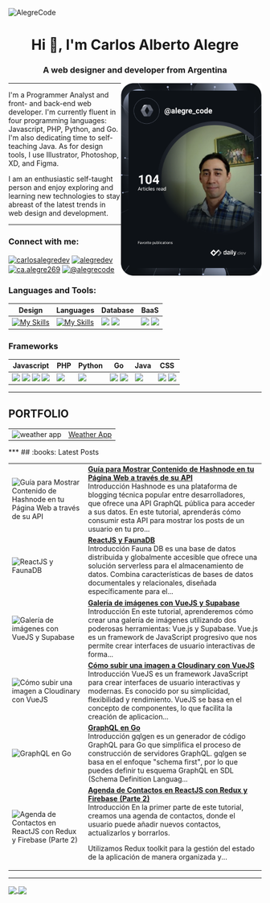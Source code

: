 ![AlegreCode](https://res.cloudinary.com/alegrecodecloud/image/upload/v1742329827/logotipo/logotipo_facebook-851x315_vyyz2d.jpg)

<h1 align="center">Hi 👋, I'm Carlos Alberto Alegre</h1>
<h3 align="center">A web designer and developer from Argentina</h3>
<a href="https://app.daily.dev/alegre_code"><img src="https://github.com/AlegreCode/AlegreCode/blob/main/devcard.svg" align="right" width="280" alt="Carlos Alberto Alegre's Dev Card"/></a>

****
<div align="left">
 <p>I'm a Programmer Analyst and front- and back-end web developer. I'm currently fluent in four programming languages: Javascript, PHP, Python, and Go. I'm also dedicating time to self-teaching Java. As for design tools, I use Illustrator, Photoshop, XD, and Figma.</p>
 <p>I am an enthusiastic self-taught person and enjoy exploring and learning new technologies to stay abreast of the latest trends in web design and development.</p>
</div>

****

<h3 align="left">Connect with me:</h3>
<p align="left">
<a href="https://x.com/alegrecode" target="blank"><img align="center" src="https://raw.githubusercontent.com/rahuldkjain/github-profile-readme-generator/master/src/images/icons/Social/twitter.svg" alt="carlosalegredev" height="30" width="40" /></a>
<a href="https://fb.com/alegrecode" target="blank"><img align="center" src="https://raw.githubusercontent.com/rahuldkjain/github-profile-readme-generator/master/src/images/icons/Social/facebook.svg" alt="alegredev" height="30" width="40" /></a>
<a href="https://www.instagram.com/alegrecode/" target="blank"><img align="center" src="https://raw.githubusercontent.com/rahuldkjain/github-profile-readme-generator/master/src/images/icons/Social/instagram.svg" alt="ca.alegre269" height="30" width="40" /></a>
<a href="https://hashnode.com/@alegrecode" target="blank"><img align="center" src="https://raw.githubusercontent.com/rahuldkjain/github-profile-readme-generator/master/src/images/icons/Social/hashnode.svg" alt="@alegrecode" height="30" width="40" /></a>
</p>

<h3 align="left">Languages and Tools:</h3>

| Design | Languages | Database | BaaS |
| ------ | --------- | -------- | ---- |
| [![My Skills](https://skillicons.dev/icons?i=ps,ai,xd,figma)](https://skillicons.dev) | [![My Skills](https://skillicons.dev/icons?i=js,php,py,go,java)](https://skillicons.dev) | <a href="https://www.mysql.com/" target="_blank"><img src="https://skillicons.dev/icons?i=mysql"/></a> <a href="https://www.mongodb.com/es" target="_blank"><img src="https://skillicons.dev/icons?i=mongodb"/></a> | <a href="https://firebase.google.com/?hl=es" target="_blank"><img src="https://skillicons.dev/icons?i=firebase"/></a> <a href="https://supabase.com/" target="_blank"><img src="https://skillicons.dev/icons?i=supabase"/></a> |

### Frameworks

| Javascript | PHP | Python | Go | Java | CSS |
| ---------- | --- | ------ | -- | ---- | --- |
| <a href="https://react.dev/" target="_blank"><img src="https://skillicons.dev/icons?i=react"/></a> <a href="https://vuejs.org/" target="_blank"><img src="https://skillicons.dev/icons?i=vue"/></a> <a href="https://adonisjs.com/" target="_blank"><img src="https://skillicons.dev/icons?i=adonis"/></a> <a href="https://redux.js.org/" target="_blank"><img src="https://skillicons.dev/icons?i=redux"/></a> | <a href="https://laravel.com/" target="_blank"><img src="https://skillicons.dev/icons?i=laravel"/></a> | <a href="https://flask.palletsprojects.com/en/3.0.x/" target="_blank"><img src="https://skillicons.dev/icons?i=flask"/></a> | <a href="https://gofiber.io/" target="_blank"><img src="https://gofiber.io/assets/images/logo.svg" height="40"/></a> <a href="https://echo.labstack.com/" target="_blank"><img src="https://echo.labstack.com/img/logo-light.svg" height="40"/></a> | <a href="https://spring.io/" target="_blank"><img src="https://skillicons.dev/icons?i=spring"/></a> | <a href="https://getbootstrap.com/" target="_blank"><img src="https://skillicons.dev/icons?i=bootstrap"/></a> <a href="https://tailwindcss.com/" target="_blank"><img src="https://skillicons.dev/icons?i=tailwind"/></a> |
***
## PORTFOLIO
<table><tr><td><img src="https://asset.cloudinary.com/alegrecodecloud/2ddc9a758abb5d1bd581406295ed8630" alt="weather app"></td><td><a href="https://weather-app-alegrecode.onrender.com/">Weather App</a><br></td></tr></table>
***
## :books: Latest Posts
<!-- HASHNODE_BLOG:START -->
<table><tr><td><img src="https://cdn.hashnode.com/res/hashnode/image/upload/v1743106720416/ecf5f3f0-8e64-4739-bae6-d26dc73a04b2.png" alt="Guía para Mostrar Contenido de Hashnode en tu Página Web a través de su API"></td><td><a href="https://blog.carlosalbertoalegre.com.ar/guia-para-mostrar-contenido-de-hashnode-en-tu-pagina-web-a-traves-de-su-api"><strong>Guía para Mostrar Contenido de Hashnode en tu Página Web a través de su API</strong></a><br>Introducción
Hashnode es una plataforma de blogging técnica popular entre desarrolladores, que ofrece una API GraphQL pública para acceder a sus datos. En este tutorial, aprenderás cómo consumir esta API para mostrar los posts de un usuario en tu pro...</td></tr><tr><td><img src="https://cdn.hashnode.com/res/hashnode/image/upload/v1729108334726/727b8886-85f5-46ab-b564-896a784ff700.png" alt="ReactJS y FaunaDB"></td><td><a href="https://blog.carlosalbertoalegre.com.ar/reactjs-y-faunadb"><strong>ReactJS y FaunaDB</strong></a><br>Introducción
Fauna DB es una base de datos distribuida y globalmente accesible que ofrece una solución serverless para el almacenamiento de datos. Combina características de bases de datos documentales y relacionales, diseñada específicamente para el...</td></tr><tr><td><img src="https://cdn.hashnode.com/res/hashnode/image/upload/v1714418181342/1aaea47c-cb09-4cf0-bc78-8d66bc3f289f.png" alt="Galería de imágenes con VueJS y Supabase"></td><td><a href="https://blog.carlosalbertoalegre.com.ar/galeria-de-imagenes-con-vuejs-y-supabase"><strong>Galería de imágenes con VueJS y Supabase</strong></a><br>Introducción
En este tutorial, aprenderemos cómo crear una galería de imágenes utilizando dos poderosas herramientas: Vue.js y Supabase.
Vue.js es un framework de JavaScript progresivo que nos permite crear interfaces de usuario interactivas de forma...</td></tr><tr><td><img src="https://cdn.hashnode.com/res/hashnode/image/upload/v1709066078176/e34a293d-83a5-48d8-8b8b-ba4bdc86e195.png" alt="Cómo subir una imagen a Cloudinary  con VueJS"></td><td><a href="https://blog.carlosalbertoalegre.com.ar/como-subir-una-imagen-a-cloudinary-con-vuejs"><strong>Cómo subir una imagen a Cloudinary  con VueJS</strong></a><br>Introducción
VueJS es un framework JavaScript para crear interfaces de usuario interactivas y modernas. Es conocido por su simplicidad, flexibilidad y rendimiento. VueJS se basa en el concepto de componentes, lo que facilita la creación de aplicacion...</td></tr><tr><td><img src="https://cdn.hashnode.com/res/hashnode/image/upload/v1701380479101/17218495-9114-438a-8377-17039bf55f26.png" alt="GraphQL en Go"></td><td><a href="https://blog.carlosalbertoalegre.com.ar/graphql-en-go"><strong>GraphQL en Go</strong></a><br>Introducción
gqlgen es un generador de código GraphQL para Go que simplifica el proceso de construcción de servidores GraphQL. gqlgen se basa en el enfoque "schema first", por lo que puedes definir tu esquema GraphQL en SDL (Schema Definition Languag...</td></tr><tr><td><img src="https://cdn.hashnode.com/res/hashnode/image/upload/v1696888668929/46460b4f-29e1-40dc-bc43-739aa2e8224f.png" alt="Agenda de Contactos en ReactJS con Redux y Firebase (Parte 2)"></td><td><a href="https://blog.carlosalbertoalegre.com.ar/agenda-de-contactos-en-reactjs-con-redux-y-firebase-parte-2"><strong>Agenda de Contactos en ReactJS con Redux y Firebase (Parte 2)</strong></a><br>Introducción
En la primer parte de este tutorial, creamos una agenda de contactos, donde el usuario puede añadir nuevos contactos, actualizarlos y borrarlos.

Utilizamos Redux toolkit para la gestión del estado de la aplicación de manera organizada y...</td></tr></table>
<!-- HASHNODE_BLOG:END -->
***

<div align="left">
   <a href="https://github.com/anuraghazra/github-readme-stats">
     <img height=200 align="center" src="https://github-readme-stats.vercel.app/api?username=alegrecode&theme=ambient_gradient" />
   </a>
   <a href="https://github.com/anuraghazra/convoychat">
     <img height=200 align="center" src="https://github-readme-stats.vercel.app/api/top-langs?username=alegrecode&layout=compact&langs_count=8&card_width=320&theme=ambient_gradient" />
   </a>
</div>

